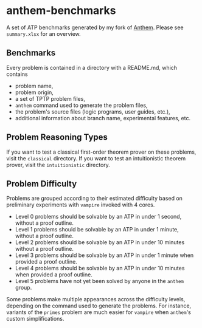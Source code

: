 # anthem-benchmarks
A set of ATP benchmarks generated by my fork of [Anthem](https://github.com/ZachJHansen/zanthem-next).
Please see `summary.xlsx` for an overview.

## Benchmarks
Every problem is contained in a directory with a README.md, which contains
- problem name,
- problem origin,
- a set of TPTP problem files,
- `anthem` command used to generate the problem files,
- the problem's source files (logic programs, user guides, etc.),
- additional information about branch name, experimental features, etc.

## Problem Reasoning Types
If you want to test a classical first-order theorem prover on these problems, visit the `classical` directory. If you want to test an intuitionistic theorem prover, visit the `intuitionistic` directory.

## Problem Difficulty
Problems are grouped according to their estimated difficulty based on preliminary experiments with `vampire` invoked with 4 cores.

- Level 0 problems should be solvable by an ATP in under 1 second, without a proof outline.
- Level 1 problems should be solvable by an ATP in under 1 minute, without a proof outline.
- Level 2 problems should be solvable by an ATP in under 10 minutes without a proof outline.
- Level 3 problems should be solvable by an ATP in under 1 minute when provided a proof outline.
- Level 4 problems should be solvable by an ATP in under 10 minutes when provided a proof outline.
- Level 5 problems have not yet been solved by anyone in the `anthem` group.

Some problems make multiple appearances across the difficulty levels, depending on the command used to generate the problems. For instance, variants of the `primes` problem are much easier for `vampire` when `anthem`'s custom simplifications.
